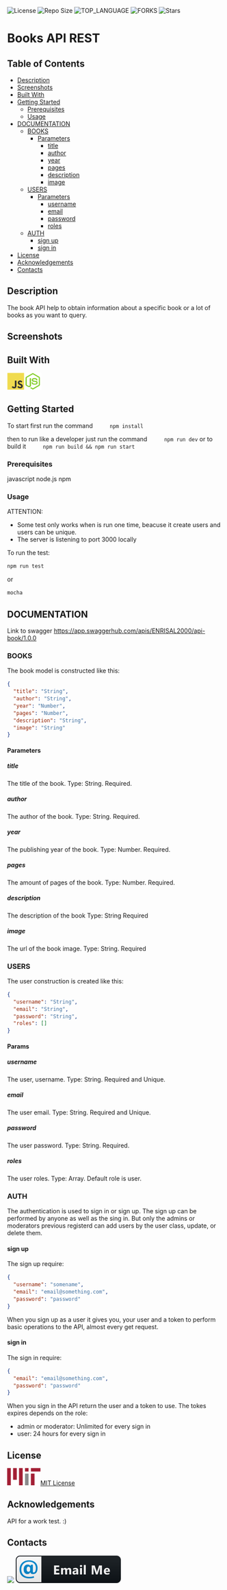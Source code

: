 ![License](https://img.shields.io/github/license/xHenrySx/API-REST.svg?style=for-the-badge) ![Repo Size](https://img.shields.io/github/languages/code-size/xHenrySx/API-REST.svg?style=for-the-badge) ![TOP_LANGUAGE](https://img.shields.io/github/languages/top/xHenrySx/API-REST.svg?style=for-the-badge) ![FORKS](https://img.shields.io/github/forks/xHenrySx/API-REST.svg?style=for-the-badge&social) ![Stars](https://img.shields.io/github/stars/xHenrySx/API-REST.svg?style=for-the-badge)

# Books API REST

## Table of Contents

- [Description](#description)
- [Screenshots](#screenshots)
- [Built With](#built-with)
- [Getting Started](#getting-started)
  - [Prerequisites](#prerequisites)
  - [Usage](#usage)
- [DOCUMENTATION](#documentation)
  - [BOOKS](#books)
    - [Parameters](#parameters)
      - [title](#title)
      - [author](#author)
      - [year](#year)
      - [pages](#pages)
      - [description](#description)
      - [image](#image)
  - [USERS](#users)
    - [Parameters](#parameters)
      - [username](#username)
      - [email](#email)
      - [password](#password)
      - [roles](#roles)
  - [AUTH](#auth)
    - [sign up](#signup)
    - [sign in](#signin)
- [License](#license)
- [Acknowledgements](#acknowledgements)
- [Contacts](#contacts)

## Description

The book API help to obtain information about a specific book or a lot of books as you want to query.

## Screenshots

## Built With

<a href="https://developer.mozilla.org/en-US/docs/Web/JavaScript"><img src="https://raw.githubusercontent.com/devicons/devicon/master/icons/javascript/javascript-original.svg" height="40px" width="40px" /></a><a href="https://nodejs.org/en/"><img src="https://raw.githubusercontent.com/devicons/devicon/master/icons/nodejs/nodejs-original.svg" height="40px" width="40px" /></a>

## Getting Started

To start first run the command
`      npm install 
 `

then
to run like a developer just run the command
`      npm run dev
 `
or to build it
`      npm run build && npm run start
 `

### Prerequisites

javascript
node.js
npm

### Usage

ATTENTION:

- Some test only works when is run one time, beacuse it create users and users can be unique.
- The server is listening to port 3000 locally

To run the test:

```cmd
npm run test
```

or

```cmd
mocha
```

## DOCUMENTATION

Link to swagger https://app.swaggerhub.com/apis/ENRISAL2000/api-book/1.0.0

### BOOKS

The book model is constructed like this:

```json
{
  "title": "String",
  "author": "String",
  "year": "Number",
  "pages": "Number",
  "description": "String",
  "image": "String"
}
```

#### Parameters

##### title

The title of the book.
Type: String.
Required.

##### author

The author of the book.
Type: String.
Required.

##### year

The publishing year of the book.
Type: Number.
Required.

##### pages

The amount of pages of the book.
Type: Number.
Required.

##### description

The description of the book
Type: String
Required

##### image

The url of the book image.
Type: String.
Required

### USERS

The user construction is created like this:

```json
{
  "username": "String",
  "email": "String",
  "password": "String",
  "roles": []
}
```

#### Params

##### username

The user, username.
Type: String.
Required and Unique.

##### email

The user email.
Type: String.
Required and Unique.

##### password

The user password.
Type: String.
Required.

##### roles

The user roles.
Type: Array.
Default role is user.

### AUTH

The authentication is used to sign in or sign up.
The sign up can be performed by anyone as well as the sing in.
But only the admins or moderators previous registerd can add users by the
user class, update, or delete them.

#### sign up

The sign up require:

```json
{
  "username": "somename",
  "email": "email@something.com",
  "password": "password"
}
```

When you sign up as a user it gives you, your user and a token to perform
basic operations to the API, almost every get request.

#### sign in

The sign in require:

```json
{
  "email": "email@something.com",
  "password": "password"
}
```

When you sign in the API return the user and a token to use.
The tokes expires depends on the role:

- admin or moderator: Unlimited for every sign in
- user: 24 hours for every sign in

## License

<a href="https://choosealicense.com/licenses/mit/"><img src="https://raw.githubusercontent.com/johnturner4004/readme-generator/master/src/components/assets/images/mit.svg" height=40 />MIT License</a>

## Acknowledgements

API for a work test. :)

## Contacts

<a href="https://www.linkedin.com/in/henry-saldivar"><img src="https://img.shields.io/badge/LinkedIn-0077B5?style=for-the-badge&logo=linkedin&logoColor=white" /></a> <a href="mailto:enrisal2000@gmail.com"><img src=https://raw.githubusercontent.com/johnturner4004/readme-generator/master/src/components/assets/images/email_me_button_icon_151852.svg /></a>
